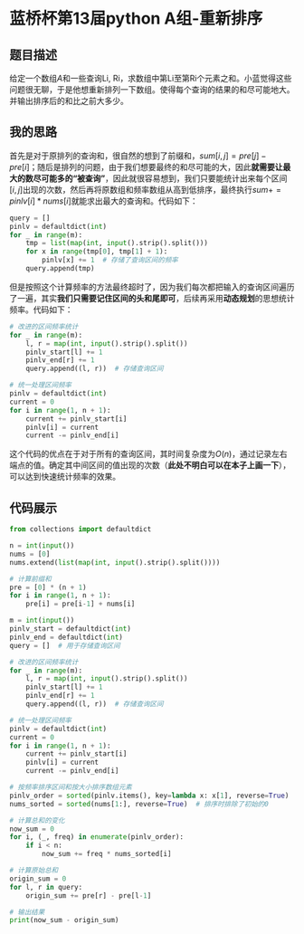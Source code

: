 # 蓝桥杯第13届python A组-重新排序

## 题目描述
给定一个数组*A*和一些查询Li, Ri，求数组中第Li至第Ri个元素之和。小蓝觉得这些问题很无聊，于是他想重新排列一下数组。使得每个查询的结果的和尽可能地大。并输出排序后的和比之前大多少。

## 我的思路
首先是对于原排列的查询和，很自然的想到了前缀和，$sum[i,j] = pre[j] - pre[i]$；随后是排列的问题，由于我们想要最终的和尽可能的大，因此**就需要让最大的数尽可能多的“被查询”**，因此就很容易想到，我们只要能统计出来每个区间$[i, j]$出现的次数，然后再将原数组和频率数组从高到低排序，最终执行$sum+= pinlv[i]*nums[i]$就能求出最大的查询和。代码如下：
``` python
query = []
pinlv = defaultdict(int)
for _ in range(m):
    tmp = list(map(int, input().strip().split()))
    for x in range(tmp[0], tmp[1] + 1):
        pinlv[x] += 1  # 存储了查询区间的频率
    query.append(tmp)
```
但是按照这个计算频率的方法最终超时了，因为我们每次都把输入的查询区间遍历了一遍，其实**我们只需要记住区间的头和尾即可**，后续再采用**动态规划**的思想统计频率。代码如下：
```python
# 改进的区间频率统计
for _ in range(m):
    l, r = map(int, input().strip().split())
    pinlv_start[l] += 1
    pinlv_end[r] += 1
    query.append((l, r))  # 存储查询区间

# 统一处理区间频率
pinlv = defaultdict(int)
current = 0
for i in range(1, n + 1):
    current += pinlv_start[i]
    pinlv[i] = current
    current -= pinlv_end[i]
```
这个代码的优点在于对于所有的查询区间，其时间复杂度为$O(n)$，通过记录左右端点的值。确定其中间区间的值出现的次数（**此处不明白可以在本子上画一下**），可以达到快速统计频率的效果。

## 代码展示
``` py
from collections import defaultdict

n = int(input())
nums = [0]
nums.extend(list(map(int, input().strip().split())))

# 计算前缀和
pre = [0] * (n + 1)
for i in range(1, n + 1):
    pre[i] = pre[i-1] + nums[i]

m = int(input())
pinlv_start = defaultdict(int)
pinlv_end = defaultdict(int)
query = []  # 用于存储查询区间

# 改进的区间频率统计
for _ in range(m):
    l, r = map(int, input().strip().split())
    pinlv_start[l] += 1
    pinlv_end[r] += 1
    query.append((l, r))  # 存储查询区间

# 统一处理区间频率
pinlv = defaultdict(int)
current = 0
for i in range(1, n + 1):
    current += pinlv_start[i]
    pinlv[i] = current
    current -= pinlv_end[i]

# 按频率排序区间和按大小排序数组元素
pinlv_order = sorted(pinlv.items(), key=lambda x: x[1], reverse=True)
nums_sorted = sorted(nums[1:], reverse=True)  # 排序时排除了初始的0

# 计算总和的变化
now_sum = 0
for i, (_, freq) in enumerate(pinlv_order):
    if i < n:
        now_sum += freq * nums_sorted[i]

# 计算原始总和
origin_sum = 0
for l, r in query:
    origin_sum += pre[r] - pre[l-1]

# 输出结果
print(now_sum - origin_sum)

```